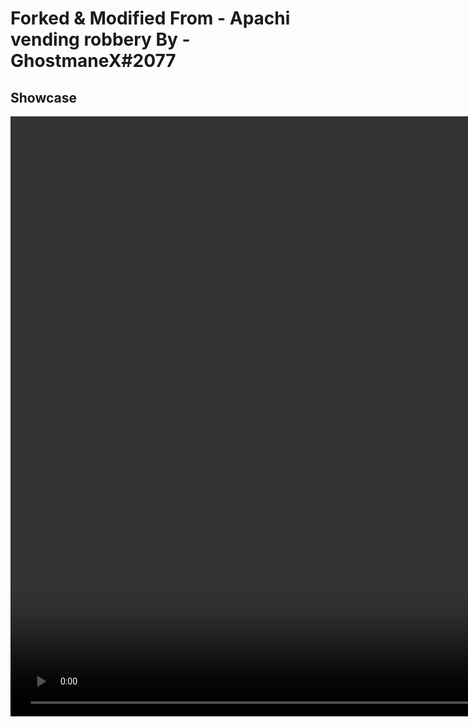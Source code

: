
# Forked & Modified From - Apachi vending robbery By - GhostmaneX#2077

## Showcase

<video src='[your URL here](https://cdn.discordapp.com/attachments/859515992052989983/1168504422737915925/FREE___Apachi_vending_robbery___QBCore.mp4)' width=1920/>

## Depencies

    PS-UI

    QBCore

    QB-TARGET
    
## add these into your dispatch resource, in /server/sv_dispatchcodes.lua
```
	["vendrobbery"] =  {displayCode = '10-90', description = "Vending Machine Robbery", radius = 0, recipientList = {'police'}, blipSprite = 162, blipColour = 0, blipScale = 0.9, blipLength = 2, sound = "Lose_1st", sound2 = "GTAO_FM_Events_Soundset", offset = "false"},
```

## add these into your dispatch resource, in /client/cl_events.lua
```
local function vendrobbery(vehicle)
    local vehdata = vehicleData(vehicle)
    local currentPos = GetEntityCoords(PlayerPedId())
    local locationInfo = getStreetandZone(currentPos)
    local heading = getCardinalDirectionFromHeading()
    TriggerServerEvent("dispatch:server:notify",{
        dispatchcodename = "vendrobbery", -- has to match the codes in sv_dispatchcodes.lua so that it generates the right blip
        dispatchCode = "10-90",
        firstStreet = locationInfo,
        model = vehdata.name, -- vehicle name
        plate = vehdata.plate, -- vehicle plate
        priority = 2, 
        firstColor = vehdata.colour, -- vehicle color
        heading = heading, 
        automaticGunfire = false,
        origin = {
            x = currentPos.x,
            y = currentPos.y,
            z = currentPos.z
        },
        dispatchMessage = "Vending Machine Robbery",
        job = {"police"}
    })
end exports('vendrobbery', vendrobbery)
```
